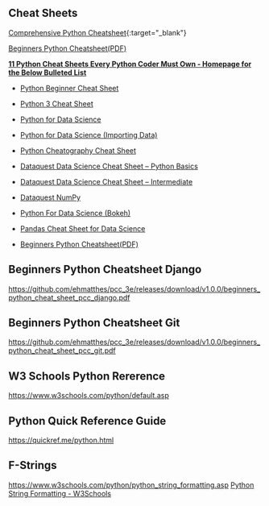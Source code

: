## Cheat Sheets
[Comprehensive Python Cheatsheet](https://github.com/GaJoDev/Python/blob/main/python_cheat_sheet.md){:target="_blank"}

[Beginners Python Cheatsheet(PDF)](https://github.com/ehmatthes/pcc_3e/releases/download/v1.0.0/beginners_python_cheat_sheet_pcc.pdf)

**[11 Python Cheat Sheets Every Python Coder Must Own - Homepage for the Below Bulleted List](https://blog.finxter.com/collection-5-cheat-sheets-every-python-coder-must-own/)**
- [Python Beginner Cheat Sheet](https://github.com/ehmatthes/pcc/releases/download/v1.0.0/beginners_python_cheat_sheet_pcc_all.pdf)
- [Python 3 Cheat Sheet](https://perso.limsi.fr/pointal/_media/python:cours:mementopython3-english.pdf)

- [Python for Data Science](https://s3.amazonaws.com/assets.datacamp.com/blog_assets/PythonForDataScience.pdf)
- [Python for Data Science (Importing Data)](https://s3.amazonaws.com/assets.datacamp.com/blog_assets/Cheat+Sheets/Importing_Data_Python_Cheat_Sheet.pdf)
- [Python Cheatography Cheat Sheet](https://www.cheatography.com/davechild/cheat-sheets/python/pdf/)
- [Dataquest Data Science Cheat Sheet – Python Basics](https://s3.amazonaws.com/dq-blog-files/python-cheat-sheet-basic.pdf)
- [Dataquest Data Science Cheat Sheet – Intermediate](https://s3.amazonaws.com/dq-blog-files/python-cheat-sheet-intermediate.pdf)
- [Dataquest NumPy](https://s3.amazonaws.com/dq-blog-files/numpy-cheat-sheet.pdf)
- [Python For Data Science (Bokeh)](https://s3.amazonaws.com/assets.datacamp.com/blog_assets/Python_Bokeh_Cheat_Sheet.pdf)
[](https://drive.google.com/file/d/1UHK8wtWbADvHKXFC937IS6MTnlSZC_zB/view)
- [Pandas Cheat Sheet for Data Science](https://drive.google.com/file/d/1UHK8wtWbADvHKXFC937IS6MTnlSZC_zB/view)
- [Beginners Python Cheatsheet(PDF)](https://github.com/ehmatthes/pcc_3e/releases/download/v1.0.0/beginners_python_cheat_sheet_pcc.pdf)

## Beginners Python Cheatsheet Django

https://github.com/ehmatthes/pcc_3e/releases/download/v1.0.0/beginners_python_cheat_sheet_pcc_django.pdf
## Beginners Python Cheatsheet Git

https://github.com/ehmatthes/pcc_3e/releases/download/v1.0.0/beginners_python_cheat_sheet_pcc_git.pdf
[]()
## W3 Schools Python Rererence

https://www.w3schools.com/python/default.asp
[]()
## Python Quick Reference Guide
https://quickref.me/python.html
[]()
## F-Strings
https://www.w3schools.com/python/python_string_formatting.asp
[Python String Formatting - W3Schools](https://www.w3schools.com/python/python_string_formatting.asp)







